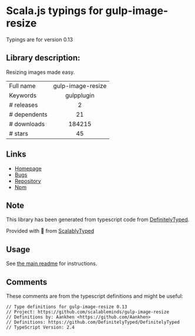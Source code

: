 
# Scala.js typings for gulp-image-resize

Typings are for version 0.13

## Library description:
Resizing images made easy.

|                    |                 |
| ------------------ | :-------------: |
| Full name          | gulp-image-resize |
| Keywords           | gulpplugin |
| # releases         | 2 |
| # dependents       | 21 |
| # downloads        | 184215 |
| # stars            | 45 |

## Links
- [Homepage](https://github.com/scalableminds/gulp-image-resize)
- [Bugs](https://github.com/scalableminds/gulp-image-resize/issues)
- [Repository](https://github.com/scalableminds/gulp-image-resize)
- [Npm](https://www.npmjs.com/package/gulp-image-resize)
    


## Note
This library has been generated from typescript code from [DefinitelyTyped](https://definitelytyped.org).

Provided with :purple_heart: from [ScalablyTyped](https://github.com/oyvindberg/ScalablyTyped)

## Usage
See [the main readme](../../readme.md) for instructions.

## Comments

These comments are from the typescript definitions and might be useful:
```
// Type definitions for gulp-image-resize 0.13
// Project: https://github.com/scalableminds/gulp-image-resize
// Definitions by: Aankhen <https://github.com/Aankhen>
// Definitions: https://github.com/DefinitelyTyped/DefinitelyTyped
// TypeScript Version: 2.4

```

